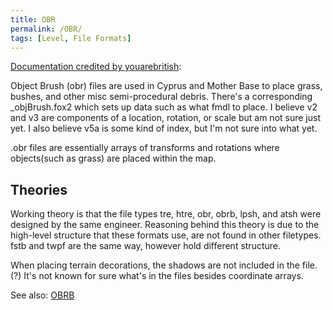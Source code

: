 ```yaml
---
title: OBR
permalink: /OBR/
tags: [Level, File Formats]
---
```


[Documentation credited by
youarebritish](https://web.archive.org/web/20230513231557/https://forum.xentax.com/viewtopic.php?t=12407&start=1605#p136170):

Object Brush (obr) files are used in Cyprus and Mother Base to place
grass, bushes, and other misc semi-procedural debris. There's a
corresponding _objBrush.fox2 which sets up data such as what fmdl to
place. I believe v2 and v3 are components of a location, rotation, or
scale but am not sure just yet. I also believe v5a is some kind of
index, but I'm not sure into what yet.

.obr files are essentially arrays of transforms and rotations where
objects(such as grass) are placed within the map.

## Theories

Working theory is that the file types tre, htre, obr, obrb, lpsh, and
atsh were designed by the same engineer. Reasoning behind this theory is
due to the high-level structure that these formats use, are not found in
other filetypes. fstb and twpf are the same way, however hold different
structure.

When placing terrain decorations, the shadows are not included in the
file.(?) It's not known for sure what's in the files besides coordinate
arrays.

See also: [OBRB](/OBRB)
